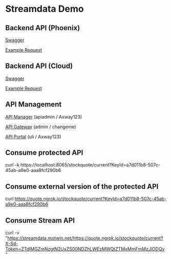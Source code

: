 # Streamdata Demo

## Backend API (Phoenix)

[Swagger](http://208.67.130.150:8086/stockquote/swagger)

[Example Request](http://208.67.130.150:8086/stockquote/current)

## Backend API (Cloud)

[Swagger](http://backend.yoisho.dob.jp/stockquote/swagger)

[Example Request](http://backend.yoisho.dob.jp/stockquote/current)

## API Management

[API Manager](https://localhost:8075/home) (apiadmin / Axway123)

[API Gateway](https://localhost:8075/home) (admin / changeme)

[API Portal](https://localhost/) (uli / Axway123)


## Consume protected API

curl -k https://localhost:8065/stockquote/current?KeyId=a7d011b8-507c-45ab-a9e0-aaa8fcf290b6

## Consume external version of the protected API

curl https://quote.ngrok.io/stockquote/current?KeyId=a7d011b8-507c-45ab-a9e0-aaa8fcf290b6


## Consume Stream API

curl -v "https://streamdata.motwin.net/https://quote.ngrok.io/stockquote/current?X-Sd-Token=ZTdlMGZmNzgtN2UxZS00NDZhLWEzMWQtZTMxMmFmMzJlODQy"
